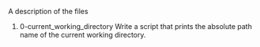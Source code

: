 A description of the files 
1. 0-current_working_directory Write a script that prints the absolute path name of the current working directory.
